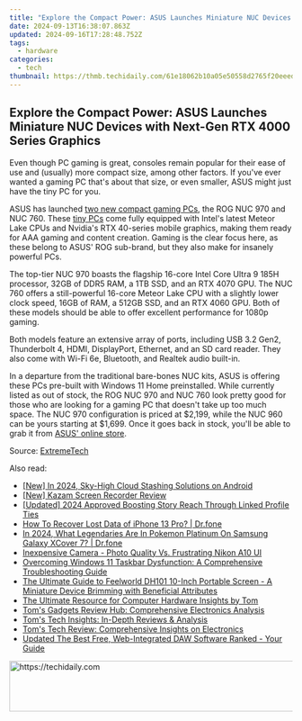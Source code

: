 ```yaml
---
title: "Explore the Compact Power: ASUS Launches Miniature NUC Devices with Next-Gen RTX 4000 Series Graphics"
date: 2024-09-13T16:38:07.863Z
updated: 2024-09-16T17:28:48.752Z
tags:
  - hardware
categories:
  - tech
thumbnail: https://thmb.techidaily.com/61e18062b10a05e50558d2765f20eeedf900f4f1438428a2471f9b4a0fdcaefb.jpg
---
```


## Explore the Compact Power: ASUS Launches Miniature NUC Devices with Next-Gen RTX 4000 Series Graphics

Even though PC gaming is great, consoles remain popular for their ease of use and (usually) more compact size, among other factors. If you've ever wanted a gaming PC that's about that size, or even smaller, ASUS might just have the tiny PC for you.

 ASUS has launched [two new compact gaming PCs](https://tidd.ly/3Y4eALy), the ROG NUC 970 and NUC 760\. These [tiny PCs](https://android-unlock.techidaily.com/in-2024-unlock-sony-phone-password-without-factory-reset-full-guide-here-by-drfone-android/) come fully equipped with Intel's latest Meteor Lake CPUs and Nvidia's RTX 40-series mobile graphics, making them ready for AAA gaming and content creation. Gaming is the clear focus here, as these belong to ASUS' ROG sub-brand, but they also make for insanely powerful PCs.

 The top-tier NUC 970 boasts the flagship 16-core Intel Core Ultra 9 185H processor, 32GB of DDR5 RAM, a 1TB SSD, and an RTX 4070 GPU. The NUC 760 offers a still-powerful 16-core Meteor Lake CPU with a slightly lower clock speed, 16GB of RAM, a 512GB SSD, and an RTX 4060 GPU. Both of these models should be able to offer excellent performance for 1080p gaming.

 Both models feature an extensive array of ports, including USB 3.2 Gen2, Thunderbolt 4, HDMI, DisplayPort, Ethernet, and an SD card reader. They also come with Wi-Fi 6e, Bluetooth, and Realtek audio built-in.

 In a departure from the traditional bare-bones NUC kits, ASUS is offering these PCs pre-built with Windows 11 Home preinstalled. While currently listed as out of stock, the ROG NUC 970 and NUC 760 look pretty good for those who are looking for a gaming PC that doesn't take up too much space. The NUC 970 configuration is priced at $2,199, while the NUC 960 can be yours starting at $1,699\. Once it goes back in stock, you'll be able to grab it from [ASUS' online store](https://tidd.ly/3Y4eALy).

 Source: [ExtremeTech](https://www.extremetech.com/gaming/asus-unveils-its-first-intel-powered-nuc-pcs-with-rtx-40-series-mobile)

<ins class="adsbygoogle"
     style="display:block"
     data-ad-format="autorelaxed"
     data-ad-client="ca-pub-7571918770474297"
     data-ad-slot="1223367746"></ins>

<ins class="adsbygoogle"
     style="display:block"
     data-ad-client="ca-pub-7571918770474297"
     data-ad-slot="8358498916"
     data-ad-format="auto"
     data-full-width-responsive="true"></ins>

<span class="atpl-alsoreadstyle">Also read:</span>
<div><ul>
<li><a href="https://fox-glue.techidaily.com/new-in-2024-sky-high-cloud-stashing-solutions-on-android/"><u>[New] In 2024, Sky-High Cloud Stashing Solutions on Android</u></a></li>
<li><a href="https://desktop-recording.techidaily.com/new-kazam-screen-recorder-review/"><u>[New] Kazam Screen Recorder Review</u></a></li>
<li><a href="https://facebook-video-files.techidaily.com/updated-2024-approved-boosting-story-reach-through-linked-profile-ties/"><u>[Updated] 2024 Approved Boosting Story Reach Through Linked Profile Ties</u></a></li>
<li><a href="https://blog-min.techidaily.com/how-to-recover-lost-data-of-iphone-13-pro-drfone-by-drfone-ios-data-recovery-ios-data-recovery/"><u>How To Recover Lost Data of iPhone 13 Pro? | Dr.fone</u></a></li>
<li><a href="https://change-location.techidaily.com/in-2024-what-legendaries-are-in-pokemon-platinum-on-samsung-galaxy-xcover-7-drfone-by-drfone-virtual-android/"><u>In 2024, What Legendaries Are In Pokemon Platinum On Samsung Galaxy XCover 7? | Dr.fone</u></a></li>
<li><a href="https://buynow-help.techidaily.com/inexpensive-camera-photo-quality-vs-frustrating-nikon-a10-ui/"><u>Inexpensive Camera - Photo Quality Vs. Frustrating Nikon A10 UI</u></a></li>
<li><a href="https://win-solutions.techidaily.com/overcoming-windows-11-taskbar-dysfunction-a-comprehensive-troubleshooting-guide/"><u>Overcoming Windows 11 Taskbar Dysfunction: A Comprehensive Troubleshooting Guide</u></a></li>
<li><a href="https://hardware-tips.techidaily.com/the-ultimate-guide-to-feelworld-dh101-10-inch-portable-screen-a-miniature-device-brimming-with-beneficial-attributes/"><u>The Ultimate Guide to Feelworld DH101 10-Inch Portable Screen - A Miniature Device Brimming with Beneficial Attributes</u></a></li>
<li><a href="https://hardware-tips.techidaily.com/the-ultimate-resource-for-computer-hardware-insights-by-tom/"><u>The Ultimate Resource for Computer Hardware Insights by Tom</u></a></li>
<li><a href="https://hardware-tips.techidaily.com/toms-gadgets-review-hub-comprehensive-electronics-analysis/"><u>Tom's Gadgets Review Hub: Comprehensive Electronics Analysis</u></a></li>
<li><a href="https://hardware-tips.techidaily.com/toms-tech-insights-in-depth-reviews-and-analysis/"><u>Tom's Tech Insights: In-Depth Reviews & Analysis</u></a></li>
<li><a href="https://hardware-tips.techidaily.com/toms-tech-review-comprehensive-insights-on-electronics/"><u>Tom's Tech Review: Comprehensive Insights on Electronics</u></a></li>
<li><a href="https://voice-adjusting.techidaily.com/updated-the-best-free-web-integrated-daw-software-ranked-your-guide/"><u>Updated The Best Free, Web-Integrated DAW Software Ranked - Your Guide</u></a></li>
</ul></div>

<!-- affiliate ads begin -->
<a href="https://appsumo.8odi.net/c/5597632/2123740/7443" target="_top" id="2123740">
  <img src="//a.impactradius-go.com/display-ad/7443-2123740" border="0" alt="https://techidaily.com" width="728" height="90"/>
</a>
<img height="0" width="0" src="https://appsumo.8odi.net/i/5597632/2123740/7443" style="position:absolute;visibility:hidden;" border="0" />
<!-- affiliate ads end -->

